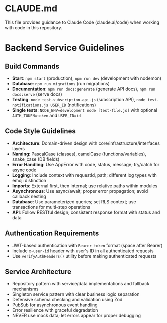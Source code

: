 # CLAUDE.md

This file provides guidance to Claude Code (claude.ai/code) when working with code in this repository.

# Backend Service Guidelines

## Build Commands
- **Start**: `npm start` (production), `npm run dev` (development with nodemon)
- **Database**: `npm run migrations` (run migrations)
- **Documentation**: `npm run docs:generate` (generate API docs), `npm run docs:serve` (serve docs)
- **Testing**: `node test-subscription-api.js` (subscription API), `node test-notifications.js USER_ID` (notifications)
- **Single tests**: `NODE_ENV=development node [test-file.js]` with optional `AUTH_TOKEN=token` and `USER_ID=id`

## Code Style Guidelines
- **Architecture**: Domain-driven design with core/infrastructure/interfaces layers
- **Naming**: PascalCase (classes), camelCase (functions/variables), snake_case (DB fields)
- **Error Handling**: Use AppError with code, status, message; try/catch for async code
- **Logging**: Include context with requestId, path; different log types with emoji distinction
- **Imports**: External first, then internal; use relative paths within modules
- **Asynchronous**: Use async/await; proper error propagation; avoid callback nesting
- **Database**: Use parameterized queries; set RLS context; use transactions for multi-step operations
- **API**: Follow RESTful design; consistent response format with status and data

## Authentication Requirements
- JWT-based authentication with `Bearer token` format (space after Bearer)
- Include `x-user-id` header with user's ID in all authenticated requests
- Use `verifyAuthHeaders()` utility before making authenticated requests

## Service Architecture
- Repository pattern with service/data implementations and fallback mechanisms
- Singleton service pattern with clear business logic separation
- Defensive schema checking and validation using Zod
- PubSub for asynchronous event handling
- Error resilience with graceful degradation
- NEVER use mock data; let errors appear for proper debugging